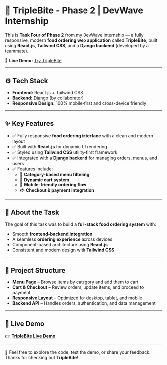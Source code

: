 # 🍔 TripleBite - Phase 2 | DevWave Internship

This is **Task Four of Phase 2** from my DevWave internship — a fully responsive, modern **food ordering web application** called **TripleBite**, built using **React.js**, **Tailwind CSS**, and a **Django backend** (developed by a teammate).

🔗 **Live Demo:** [Try TripleBite](https://phase-2-task-4-dev-wave.vercel.app/)

---

## ⚙️ Tech Stack

- **Frontend:** React.js + Tailwind CSS  
- **Backend:** Django (by collaborator)  
- **Responsive Design:** 100% mobile-first and cross-device friendly  

---

## ✨ Key Features

- ✅ Fully responsive **food ordering interface** with a clean and modern layout  
- ✅ Built with **React.js** for dynamic UI rendering  
- ✅ Styled using **Tailwind CSS** utility-first framework  
- ✅ Integrated with a **Django backend** for managing orders, menus, and users  
- ✅ Features include:  
  - 🍕 **Category-based menu filtering**  
  - 🛒 **Dynamic cart system**  
  - 📱 **Mobile-friendly ordering flow**  
  - 💳 **Checkout & payment integration**  

---

## 🧠 About the Task

The goal of this task was to build a **full-stack food ordering system** with:  
- Smooth **frontend-backend integration**  
- A seamless **ordering experience** across devices  
- Component-based architecture using **React.js**  
- Consistent and modern design with **Tailwind CSS**  

---

## 📂 Project Structure

- **Menu Page** – Browse items by category and add them to cart  
- **Cart & Checkout** – Review orders, update items, and proceed to payment  
- **Responsive Layout** – Optimized for desktop, tablet, and mobile  
- **Backend API** – Handles orders, authentication, and data management  

---

## 🚀 Live Demo

👉 **[TripleBite Live Demo](https://phase-2-task-4-dev-wave.vercel.app/)**  

---

💬 Feel free to explore the code, test the demo, or share your feedback. Thanks for checking out **TripleBite**!  
